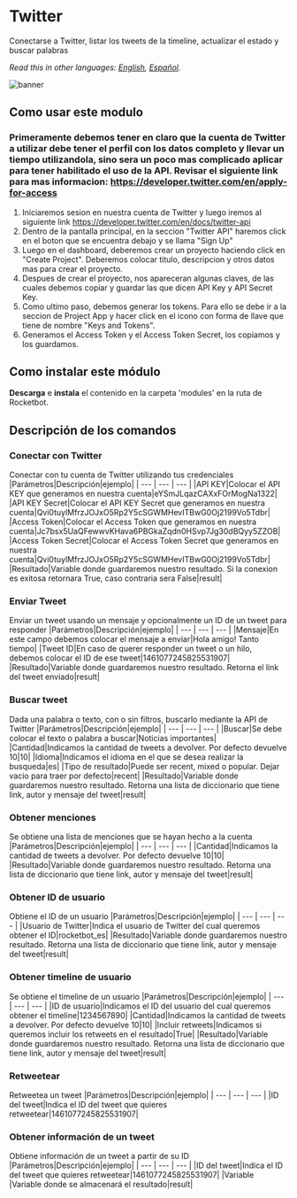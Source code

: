 # Twitter
  
Conectarse a Twitter, listar los tweets de la timeline, actualizar el estado y buscar palabras 

*Read this in other languages: [English](Manual_Twitter.md), [Español](Manual_Twitter.es.md).*
  
![banner](imgs/Banner_Twitter.png)

## Como usar este modulo
### Primeramente debemos tener en claro que la cuenta de Twitter a utilizar debe tener el perfil con los datos completo y llevar un tiempo utilizandola, sino sera un poco mas complicado aplicar para tener habilitado el uso de la API. Revisar el siguiente link para mas informacion: https://developer.twitter.com/en/apply-for-access
1. Iniciaremos sesion en nuestra cuenta de Twitter y luego iremos al siguiente link https://developer.twitter.com/en/docs/twitter-api
2. Dentro de la pantalla principal, en la seccion "Twitter API" haremos click en el boton que se encuentra debajo y se llama "Sign Up"
3. Luego en el dashboard, deberemos crear un proyecto haciendo click en "Create Project". Deberemos colocar titulo, descripcion y otros datos mas para crear el proyecto.
4. Despues de crear el proyecto, nos apareceran algunas claves, de las cuales debemos copiar y guardar las que dicen API Key y API Secret Key.
5. Como ultimo paso, debemos generar los tokens. Para ello se debe ir a la seccion de Project App y hacer click en el icono con forma de llave que tiene de nombre "Keys and Tokens". 
6. Generamos el Access Token y el Access Token Secret, los copiamos y los guardamos.


## Como instalar este módulo
  
__Descarga__ e __instala__ el contenido en la carpeta 'modules' en la ruta de Rocketbot.  



## Descripción de los comandos

### Conectar con Twitter
  
Conectar con tu cuenta de Twitter utilizando tus credenciales
|Parámetros|Descripción|ejemplo|
| --- | --- | --- |
|API KEY|Colocar el API KEY que generamos en nuestra cuenta|eYSmJLqazCAXxFOrMogNa1322|
|API KEY Secret|Colocar el API KEY Secret que generamos en nuestra cuenta|Qvi0tuylMfrzJOJxO5Rp2Y5cSGWMHevITBwG0Oj2199Vo5Tdbr|
|Access Token|Colocar el Access Token que generamos en nuestra cuenta|Jc7bsx5UaQFewwvKHava6PBGkaZqdn0HSvp7Jg30dBQyy5ZZOB|
|Access Token Secret|Colocar el Access Token Secret que generamos en nuestra cuenta|Qvi0tuylMfrzJOJxO5Rp2Y5cSGWMHevITBwG0Oj2199Vo5Tdbr|
|Resultado|Variable donde guardaremos nuestro resultado. Si la conexion es exitosa retornara True, caso contraria sera False|result|

### Enviar Tweet
  
Enviar un tweet usando un mensaje y opcionalmente un ID de un tweet para responder
|Parámetros|Descripción|ejemplo|
| --- | --- | --- |
|Mensaje|En este campo debemos colocar el mensaje a enviar|Hola amigo! Tanto tiempo|
|Tweet ID|En caso de querer responder un tweet o un hilo, debemos colocar el ID de ese tweet|1461077245825531907|
|Resultado|Variable donde guardaremos nuestro resultado. Retorna el link del tweet enviado|result|

### Buscar tweet
  
Dada una palabra o texto, con o sin filtros, buscarlo mediante la API de Twitter
|Parámetros|Descripción|ejemplo|
| --- | --- | --- |
|Buscar|Se debe colocar el texto o palabra a buscar|Noticias importantes|
|Cantidad|Indicamos la cantidad de tweets a devolver. Por defecto devuelve 10|10|
|Idioma|Indicamos el idioma en el que se desea realizar la busqueda|es|
|Tipo de resultado|Puede ser recent, mixed o popular. Dejar vacio para traer por defecto|recent|
|Resultado|Variable donde guardaremos nuestro resultado. Retorna una lista de diccionario que tiene link, autor y mensaje del tweet|result|

### Obtener menciones
  
Se obtiene una lista de menciones que se hayan hecho a la cuenta
|Parámetros|Descripción|ejemplo|
| --- | --- | --- |
|Cantidad|Indicamos la cantidad de tweets a devolver. Por defecto devuelve 10|10|
|Resultado|Variable donde guardaremos nuestro resultado. Retorna una lista de diccionario que tiene link, autor y mensaje del tweet|result|

### Obtener ID de usuario
  
Obtiene el ID de un usuario
|Parámetros|Descripción|ejemplo|
| --- | --- | --- |
|Usuario de Twitter|Indica el usuario de Twitter del cual queremos obtener el ID|rocketbot_es|
|Resultado|Variable donde guardaremos nuestro resultado. Retorna una lista de diccionario que tiene link, autor y mensaje del tweet|result|

### Obtener timeline de usuario
  
Se obtiene el timeline de un usuario
|Parámetros|Descripción|ejemplo|
| --- | --- | --- |
|ID de usuario|Indicamos el ID del usuario del cual queremos obtener el timeline|1234567890|
|Cantidad|Indicamos la cantidad de tweets a devolver. Por defecto devuelve 10|10|
|Incluir retweets|Indicamos si queremos incluir los retweets en el resultado|True|
|Resultado|Variable donde guardaremos nuestro resultado. Retorna una lista de diccionario que tiene link, autor y mensaje del tweet|result|

### Retweetear
  
Retweetea un tweet
|Parámetros|Descripción|ejemplo|
| --- | --- | --- |
|ID del tweet|Indica el ID del tweet que quieres retweetear|1461077245825531907|

### Obtener información de un tweet
  
Obtiene información de un tweet a partir de su ID
|Parámetros|Descripción|ejemplo|
| --- | --- | --- |
|ID del tweet|Indica el ID del tweet que quieres retweetear|1461077245825531907|
|Variable |Variable donde se almacenará el resultado|result|
